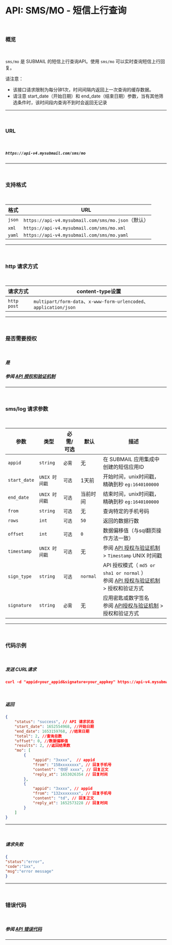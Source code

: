 # API: SMS/MO - 短信上行查询

<br>

### **概览**

<br>

`sms/mo` 是 SUBMAIL 的短信上行查询API。使用 `sms/mo` 可以实时查询短信上行回复。



请注意：

- 该接口请求限制为每分钟1次，时间间隔内返回上一次查询的缓存数据。
- 请注意 start_date（开始日期）和 end_date（结束日期）参数，当有其他筛选条件时，该时间段内查询不到时会返回无记录

------

<br>

### **URL**

<br>

##### `https://api-v4.mysubmail.com/sms/mo`

------


<br>

### **支持格式**

<br>


| 格式   | URL                                                |
| ------ | -------------------------------------------------- |
| `json` | `https://api-v4.mysubmail.com/sms/mo.json`（默认） |
| `xml`  | `https://api-v4.mysubmail.com/sms/mo.xml`          |
| `yaml` | `https://api-v4.mysubmail.com/sms/mo.yaml`         |

------

<br>

### **http 请求方式**

<br>

| 请求方式    | content-type设置                                             |
| ----------- | ------------------------------------------------------------ |
| `http post` | `multipart/form-data`、`x-www-form-urlencoded`、`application/json` |

------

<br>

### **是否需要授权**

<br>

##### 是

##### 参阅 [API 授权和验证机制](https://www.mysubmail.com/documents/VBcbe)

------

<br>

### **sms/log   请求参数**

<br>


| 参数         | 类型          | 必需/可选 | 默认     | 描述                                                         |
| ------------ | ------------- | --------- | -------- | ------------------------------------------------------------ |
| `appid`      | `string`      | `必需`    | 无       | 在 SUBMAIL 应用集成中创建的短信应用ID                        |
| `start_date` | `UNIX 时间戳` | `可选`    | 1天前    | 开始时间，unix时间戳，精确到秒 `eg:1640100000`               |
| `end_date`   | `UNIX 时间戳` | `可选`    | 当前时间 | 结束时间，unix时间戳，精确到秒 `eg:1640100000`               |
| `from`       | `string`      | `可选`    | 无       | 查询特定的手机号码                                           |
| `rows`       | `int`         | `可选`    | `50`     | 返回的数据行数                                               |
| `offset`     | `int`         | `可选`    | `0`      | 数据偏移值（与sql翻页操作方法一致）                          |
| `timestamp`  | `UNIX 时间戳` | `可选`    | 无       | 参阅 [API 授权与验证机制](https://www.mysubmail.com/documents/VBcbe)  \>  `Timestamp` UNIX 时间戳 |
| `sign_type`  | `string`      | `可选`    | `normal` | API 授权模式（  `md5 or sha1 or normal` ）<br>参阅 [API 授权与验证机制](https://www.mysubmail.com/documents/VBcbe)  \>  授权和验证方式 |
| `signature`  | `string`      | `必需`    | 无       | 应用密匙或数字签名<br>参阅 [API授权与验证机制](https://www.mysubmail.com/documents/VBcbe)  \>  授权和验证方式 |

------

<br>

### **代码示例**

<br>

##### 发送 CURL请求


```json
curl -d "appid=your_appid&signature=your_appkey" https://api-v4.mysubmail.com/sms/mo
```

<br>

##### 返回


```json
{
    "status": "success", // API 请求状态
    "start_date": 1652554968, //开始日期
    "end_date": 1653159768, //结束日期
    "total": 2,	//查询总数
    "offset": 0, //数据偏移值
    "results": 2, //返回结果数
    "mo": [
        {
            "appid": "3xxxx",  // appid
            "from": "158xxxxxxxx", // 回复手机号
            "content": "你好 xxxx", // 回复正文
            "reply_at": 1653026354 // 回复时间
        },
        {
            "appid": "3xxxx", // appid
            "from": "132xxxxxxxx", // 回复手机号
            "content": "td", // 回复正文
            "reply_at": 1652573228 // 回复时间
        }
    ]
}
```

---

<br>

##### 请求失败


```json
{
"status":"error",
"code":"1xx",
"msg":"error message"
}
```

---

<br>

### **错误代码**

<br>

##### 参阅 [API 错误代码](https://www.mysubmail.com/documents/rK2yh3)



------

